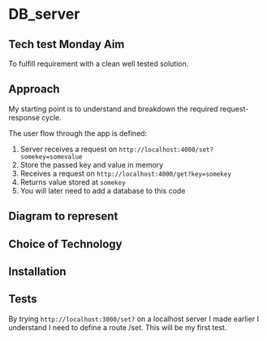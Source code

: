 # DB_server
Tech test Monday
Aim
---
To fulfill requirement with a clean well tested solution.

Approach
---------
My starting point is to understand and breakdown the required request-response cycle.

The user flow through the app is defined:

1. Server receives a request on ```http://localhost:4000/set?somekey=somevalue```
2. Store the passed key and value in memory
3. Receives a request on ```http://localhost:4000/get?key=somekey```
4. Returns value stored at ```somekey```
5. You will later need to add a database to this code

Diagram to represent
--------------------

Choice of Technology
--------------------


Installation
------------
Tests
-----
By trying ```http://localhost:3000/set?``` on a localhost server I made earlier
I understand I need to define a route /set. This will be my first test.
